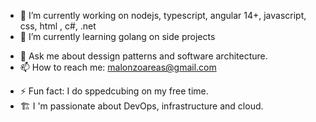 

- 🔭 I’m currently working on nodejs, typescript,  angular 14+, javascript, css, html , c#, .net
- 🌱 I’m currently learning golang on side projects
<!-- - 👯 I’m looking to collaborate on -->
<!-- - 🤔 I’m looking for help with  -->
- 💬 Ask me about dessign patterns and software architecture.
- 📫 How to reach me: malonzoareas@gmail.com
<!-- - 😄 Pronouns: ... -->
- ⚡ Fun fact: I do sppedcubing on my free time.
- :building_construction: I 'm passionate about DevOps, infrastructure and cloud. 

